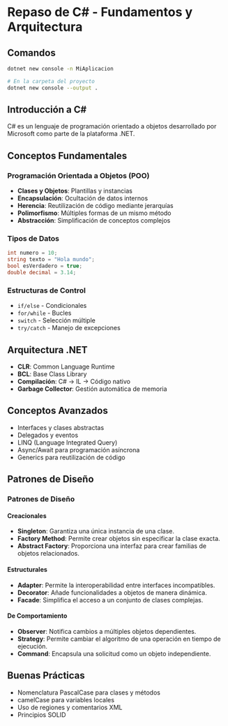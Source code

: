 # Repaso de C# - Fundamentos y Arquitectura

## Comandos

```bash
dotnet new console -n MiAplicacion

# En la carpeta del proyecto
dotnet new console --output .

```

## Introducción a C#

C# es un lenguaje de programación orientado a objetos desarrollado por Microsoft como parte de la plataforma .NET.

## Conceptos Fundamentales

### Programación Orientada a Objetos (POO)

- **Clases y Objetos**: Plantillas y instancias
- **Encapsulación**: Ocultación de datos internos
- **Herencia**: Reutilización de código mediante jerarquías
- **Polimorfismo**: Múltiples formas de un mismo método
- **Abstracción**: Simplificación de conceptos complejos

### Tipos de Datos

```csharp
int numero = 10;
string texto = "Hola mundo";
bool esVerdadero = true;
double decimal = 3.14;
```

### Estructuras de Control

- `if/else` - Condicionales
- `for/while` - Bucles
- `switch` - Selección múltiple
- `try/catch` - Manejo de excepciones

## Arquitectura .NET

- **CLR**: Common Language Runtime
- **BCL**: Base Class Library
- **Compilación**: C# → IL → Código nativo
- **Garbage Collector**: Gestión automática de memoria

## Conceptos Avanzados

- Interfaces y clases abstractas
- Delegados y eventos
- LINQ (Language Integrated Query)
- Async/Await para programación asíncrona
- Generics para reutilización de código

## Patrones de Diseño

### Patrones de Diseño

#### Creacionales

- **Singleton**: Garantiza una única instancia de una clase.
- **Factory Method**: Permite crear objetos sin especificar la clase exacta.
- **Abstract Factory**: Proporciona una interfaz para crear familias de objetos relacionados.

#### Estructurales

- **Adapter**: Permite la interoperabilidad entre interfaces incompatibles.
- **Decorator**: Añade funcionalidades a objetos de manera dinámica.
- **Facade**: Simplifica el acceso a un conjunto de clases complejas.

#### De Comportamiento

- **Observer**: Notifica cambios a múltiples objetos dependientes.
- **Strategy**: Permite cambiar el algoritmo de una operación en tiempo de ejecución.
- **Command**: Encapsula una solicitud como un objeto independiente.

## Buenas Prácticas

- Nomenclatura PascalCase para clases y métodos
- camelCase para variables locales
- Uso de regiones y comentarios XML
- Principios SOLID
